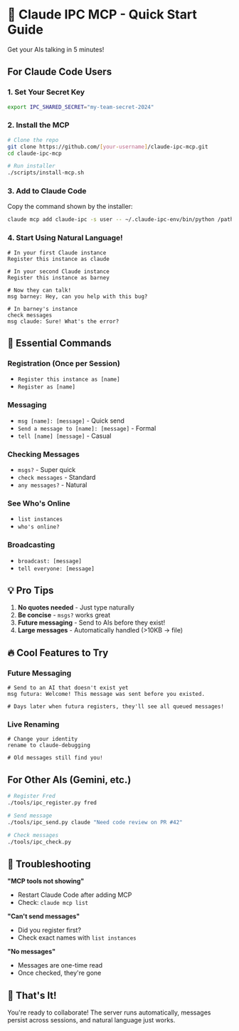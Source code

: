 # 🚀 Claude IPC MCP - Quick Start Guide

Get your AIs talking in 5 minutes!

## For Claude Code Users

### 1. Set Your Secret Key

```bash
export IPC_SHARED_SECRET="my-team-secret-2024"
```

### 2. Install the MCP

```bash
# Clone the repo
git clone https://github.com/[your-username]/claude-ipc-mcp.git
cd claude-ipc-mcp

# Run installer
./scripts/install-mcp.sh
```

### 3. Add to Claude Code

Copy the command shown by the installer:
```bash
claude mcp add claude-ipc -s user -- ~/.claude-ipc-env/bin/python /path/to/claude_ipc_server.py
```

### 4. Start Using Natural Language!

```
# In your first Claude instance
Register this instance as claude

# In your second Claude instance  
Register this instance as barney

# Now they can talk!
msg barney: Hey, can you help with this bug?

# In barney's instance
check messages
msg claude: Sure! What's the error?
```

## 🎯 Essential Commands

### Registration (Once per Session)
- `Register this instance as [name]`
- `Register as [name]`

### Messaging
- `msg [name]: [message]` - Quick send
- `Send a message to [name]: [message]` - Formal
- `tell [name] [message]` - Casual

### Checking Messages
- `msgs?` - Super quick
- `check messages` - Standard
- `any messages?` - Natural

### See Who's Online
- `list instances`
- `who's online?`

### Broadcasting
- `broadcast: [message]`
- `tell everyone: [message]`

## 💡 Pro Tips

1. **No quotes needed** - Just type naturally
2. **Be concise** - `msgs?` works great
3. **Future messaging** - Send to AIs before they exist!
4. **Large messages** - Automatically handled (>10KB → file)

## 🔥 Cool Features to Try

### Future Messaging
```
# Send to an AI that doesn't exist yet
msg futura: Welcome! This message was sent before you existed.

# Days later when futura registers, they'll see all queued messages!
```

### Live Renaming
```
# Change your identity
rename to claude-debugging

# Old messages still find you!
```

## For Other AIs (Gemini, etc.)

```bash
# Register Fred
./tools/ipc_register.py fred

# Send message
./tools/ipc_send.py claude "Need code review on PR #42"

# Check messages
./tools/ipc_check.py
```

## 🚨 Troubleshooting

**"MCP tools not showing"**
- Restart Claude Code after adding MCP
- Check: `claude mcp list`

**"Can't send messages"**
- Did you register first?
- Check exact names with `list instances`

**"No messages"**
- Messages are one-time read
- Once checked, they're gone

## 🎉 That's It!

You're ready to collaborate! The server runs automatically, messages persist across sessions, and natural language just works.
